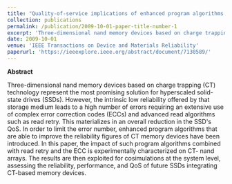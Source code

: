 ```yaml
---
title: "Quality-of-service implications of enhanced program algorithms for charge-trapping NAND in future solid-state drives"
collection: publications
permalink: /publication/2009-10-01-paper-title-number-1
excerpt: 'Three-dimensional nand memory devices based on charge trapping (CT) technology represent the most promising solution for hyperscaled solid-state drives (SSDs). However, the intrinsic low reliability offered by that storage medium leads to a high number of errors requiring an extensive use of complex error correction codes (ECCs) and advanced read algorithms such as read retry. This materializes in an overall reduction in the SSD's QoS. In order to limit the error number, enhanced program algorithms that are able to improve the reliability figures of CT memory devices have been introduced. In this paper, the impact of such program algorithms combined with read retry and the ECC is experimentally characterized on CT- nand arrays. The results are then exploited for cosimulations at the system level, assessing the reliability, performance, and QoS of future SSDs integrating CT-based memory devices.'
date: 2009-10-01
venue: 'IEEE Transactions on Device and Materials Reliability'
paperurl: 'https://ieeexplore.ieee.org/abstract/document/7130589/'
---
```


**Abstract**

Three-dimensional nand memory devices based on charge trapping (CT) technology represent the most promising solution for hyperscaled solid-state drives (SSDs). However, the intrinsic low reliability offered by that storage medium leads to a high number of errors requiring an extensive use of complex error correction codes (ECCs) and advanced read algorithms such as read retry. This materializes in an overall reduction in the SSD's QoS. In order to limit the error number, enhanced program algorithms that are able to improve the reliability figures of CT memory devices have been introduced. In this paper, the impact of such program algorithms combined with read retry and the ECC is experimentally characterized on CT- nand arrays. The results are then exploited for cosimulations at the system level, assessing the reliability, performance, and QoS of future SSDs integrating CT-based memory devices.
